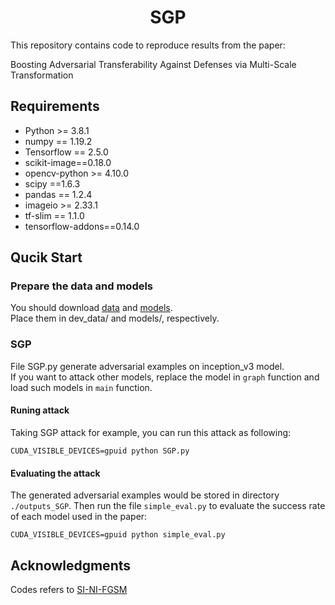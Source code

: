 <h1 align="center">SGP</h1>

This repository contains code to reproduce results from the paper:


Boosting Adversarial Transferability Against Defenses via Multi-Scale Transformation


## Requirements

+ Python >= 3.8.1
+ numpy == 1.19.2
+ Tensorflow == 2.5.0
+ scikit-image==0.18.0
+ opencv-python >= 4.10.0
+ scipy ==1.6.3
+ pandas == 1.2.4
+ imageio >= 2.33.1
+ tf-slim == 1.1.0
+ tensorflow-addons==0.14.0

## Qucik Start

### Prepare the data and models

You should download [data](https://drive.google.com/drive/folders/1CfobY6i8BfqfWPHL31FKFDipNjqWwAhS) and [models](https://drive.google.com/drive/folders/10cFNVEhLpCatwECA6SPB-2g0q5zZyfaw).  
Place them in dev_data/ and models/, respectively.

### SGP

File SGP.py generate adversarial examples on inception_v3 model.  
If you want to attack other models, replace the model in `graph` function and load such models in `main` function.

#### Runing attack

Taking SGP attack for example, you can run this attack as following:

```
CUDA_VISIBLE_DEVICES=gpuid python SGP.py
```

#### Evaluating the attack

The generated adversarial examples would be stored in directory `./outputs_SGP`. Then run the file `simple_eval.py` to evaluate the success rate of each model used in the paper:

```
CUDA_VISIBLE_DEVICES=gpuid python simple_eval.py
```

## Acknowledgments

Codes refers to [SI-NI-FGSM](https://github.com/JHL-HUST/SI-NI-FGSM)

